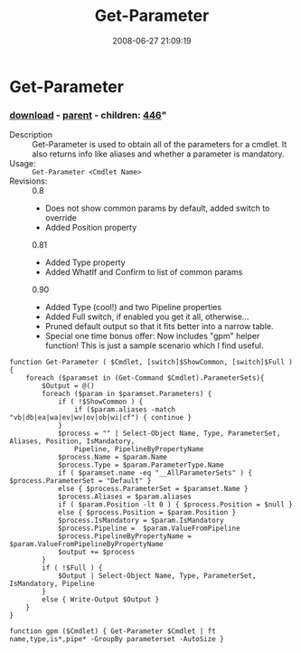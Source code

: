 ﻿---
pid:            445
parent:         444
children:       446
poster:         halr9000
title:          Get-Parameter
date:           2008-06-27 21:09:19
format:         posh
---

# Get-Parameter

### [download](445.ps1) - [parent](444.md) - children: [446](446.md)"

<dl><dt>Description</dt>
<dd>Get-Parameter is used to obtain all of the parameters for a cmdlet.  It also returns info like aliases and whether a parameter is mandatory.</dd>
<dt>Usage:</dt>
<dd><code>Get-Parameter &lt;Cmdlet Name&gt;</code></dd>
<dt>Revisions:</dt>
<dd>0.8
<ul>
<li>Does not show common params by default, added switch to override</li>
<li>Added Position property</li>
</ul>
</dd>
<dd>0.81
<ul>
<li>Added Type property</li>
<li>Added WhatIf and Confirm to list of common params</li>
</ul>
</dd>
<dd>0.90
<ul>
<li>Added Type (cool!) and two Pipeline properties</li>
<li>Added Full switch, if enabled you get it all, otherwise...</li>
<li>Pruned default output so that it fits better into a narrow table.</li>
<li>Special one time bonus offer: Now includes "gpm" helper function!  This is just a sample scenario which I find useful.</li>
</ul>
</dd>
</dl>

```posh
function Get-Parameter ( $Cmdlet, [switch]$ShowCommon, [switch]$Full ) {
	foreach ($paramset in (Get-Command $Cmdlet).ParameterSets){
		$Output = @()
		foreach ($param in $paramset.Parameters) {
			if ( !$ShowCommon ) {
				if ($param.aliases -match "vb|db|ea|wa|ev|wv|ov|ob|wi|cf") { continue }
			}
			$process = "" | Select-Object Name, Type, ParameterSet, Aliases, Position, IsMandatory,
				Pipeline, PipelineByPropertyName
			$process.Name = $param.Name
			$process.Type = $param.ParameterType.Name 
			if ( $paramset.name -eq "__AllParameterSets" ) { $process.ParameterSet = "Default" }
			else { $process.ParameterSet = $paramset.Name }
			$process.Aliases = $param.aliases
			if ( $param.Position -lt 0 ) { $process.Position = $null }
			else { $process.Position = $param.Position }
			$process.IsMandatory = $param.IsMandatory
			$process.Pipeline =  $param.ValueFromPipeline
			$process.PipelineByPropertyName = $param.ValueFromPipelineByPropertyName
			$output += $process
		}
		if ( !$Full ) { 
			$Output | Select-Object Name, Type, ParameterSet, IsMandatory, Pipeline
		}
		else { Write-Output $Output }
	}
}

function gpm ($Cmdlet) { Get-Parameter $Cmdlet | ft name,type,is*,pipe* -GroupBy parameterset -AutoSize }
```
